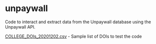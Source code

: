 # unpaywall
Code to interact and extract data from the Unpaywall database using the Unpaywall API. 

[COLLEGE_DOIs_20201202.csv](https://github.com/ctibbs/unpaywall/blob/main/COLLEGE_DOIs_20201202.csv) - Sample list of DOIs to test the code
